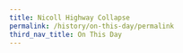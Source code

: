 ```yaml
---
title: Nicoll Highway Collapse
permalink: /history/on-this-day/permalink
third_nav_title: On This Day
---
```

